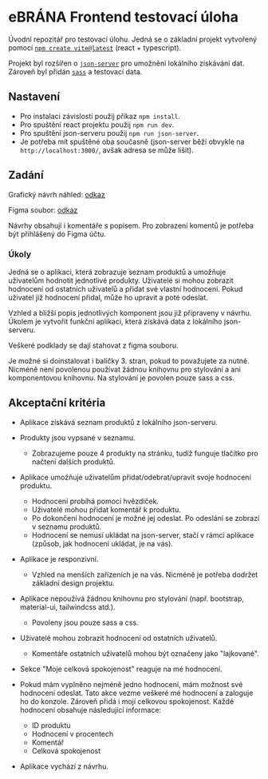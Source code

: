# eBRÁNA Frontend testovací úloha

Úvodní repozitář pro testovací úlohu. Jedná se o základní projekt vytvořený pomocí [`npm create vite@latest`](https://vitejs.dev/guide/) (react + typescript).

Projekt byl rozšířen o [`json-server`](https://github.com/typicode/json-server/actions/workflows/node.js.yml) pro umožnění lokálního získávání dat. Zároveň byl přidán [`sass`](https://sass-lang.com/) a testovací data.

## Nastavení

- Pro instalaci závislostí použij příkaz `npm install`.
- Pro spuštění react projektu použij `npm run dev`.
- Pro spuštění json-serveru použij `npm run json-server`.
- Je potřeba mít spuštěné oba současně (json-server běží obvykle na `http://localhost:3000/`, avšak adresa se může lišit).

## Zadání

Grafický návrh náhled: [odkaz](https://www.figma.com/proto/0u59wYxcHZj8Mq0reGgJdy/Frontend-Testovac%C3%AD-%C3%BAloha?node-id=2002-12295&starting-point-node-id=2002%3A12295&mode=design&t=sODUxnCzyunWA0UA-1)

Figma soubor: [odkaz](https://www.figma.com/file/0u59wYxcHZj8Mq0reGgJdy/Frontend-Testovac%C3%AD-%C3%BAloha?type=design&node-id=2002%3A12295&mode=design&t=5pFJP3GjrrDWNDft-1)

Návrhy obsahují i komentáře s popisem. Pro zobrazení komentů je potřeba být přihlášený do Figma účtu.

### Úkoly

Jedná se o aplikaci, která zobrazuje seznam produktů a umožňuje uživatelům hodnotit jednotlivé produkty. Uživatelé si mohou zobrazit hodnocení od ostatních uživatelů a přidat své vlastní hodnocení. Pokud uživatel již hodnocení přidal, může ho upravit a poté odeslat.

Vzhled a bližší popis jednotlivých komponent jsou již připraveny v návrhu. Úkolem je vytvořit funkční aplikaci, která získává data z lokálního json-serveru.

Veškeré podklady se dají stahovat z figma souboru.

Je možné si doinstalovat i balíčky 3. stran, pokud to považujete za nutné. Nicméně není povolenou používat žádnou knihovnu pro stylování a ani komponentovou knihovnu. Na stylování je povolen pouze sass a css.

## Akceptační kritéria

- Aplikace získává seznam produktů z lokálního json-serveru.
- Produkty jsou vypsané v seznamu.
    - Zobrazujeme pouze 4 produkty na stránku, tudíž funguje tlačítko pro načtení dalších produktů.
- Aplikace umožňuje uživatelům přidat/odebrat/upravit svoje hodnocení produktu.
    - Hodnocení probíhá pomocí hvězdiček.
    - Uživatelé mohou přidat komentář k produktu.
    - Po dokončení hodnocení je možné jej odeslat. Po odeslání se zobrazí v seznamu produktů.
    - Hodnocení se nemusí ukládat na json-server, stačí v rámci aplikace (způsob, jak hodnocení ukládat, je na vás).
- Aplikace je responzivní.
    - Vzhled na menších zařízeních je na vás. Nicméně je potřeba dodržet základní design projektu.
- Aplikace nepoužívá žádnou knihovnu pro stylování (např. bootstrap, material-ui, tailwindcss atd.).
    - Povoleny jsou pouze sass a css.
- Uživatelé mohou zobrazit hodnocení od ostatních uživatelů.
    - Komentáře ostatních uživatelů mohou být označeny jako "lajkované".
- Sekce "Moje celková spokojenost" reaguje na mé hodnocení.
- Pokud mám vyplněno nejméně jedno hodnocení, mám možnost své hodnocení odeslat. Tato akce vezme veškeré mé hodnocení a zaloguje ho do konzole. Zároveň přidá i mojí celkovou spokojenost. Každé hodnocení obsahuje následující informace:
    - ID produktu
    - Hodnocení v procentech
    - Komentář
    - Celková spokojenost

- Aplikace vychází z návrhu.
